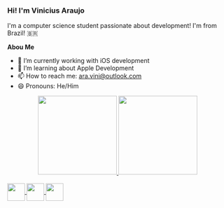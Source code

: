 ### Hi! I'm Vinicius Araujo

I'm a computer science student passionate about development! 
I'm from Brazil! 🇧🇷

**Abou Me**

- 💼 I’m currently working with iOS development
- 🌱 I’m learning about Apple Development
- 📫 How to reach me: ara.vini@outlook.com
- 😄 Pronouns: He/Him


<div align="center">
  <a href="https://github.com/Santana-Vinicius">
  <img height="180em" src="https://github-readme-stats.vercel.app/api?username=Santana-Vinicius&show_icons=true&theme=dark&include_all_commits=true&count_private=true" />
  <img height="180em" src="https://github-readme-stats.vercel.app/api/top-langs/?username=Santana-Vinicius&layout=compact&langs_count=7&theme=dark" />
</div>
<div style="display: inline_block"><br>
  <img align="center" height="40" width="40" src="https://cdn.jsdelivr.net/gh/devicons/devicon/icons/swift/swift-original.svg" />
  <img align="center" height="40" width="40" src="https://cdn.jsdelivr.net/gh/devicons/devicon/icons/xcode/xcode-original.svg" />
  <img align="center" height="40" width="40" src="https://cdn.jsdelivr.net/gh/devicons/devicon/icons/java/java-plain.svg" />
</div>
  
  ##
